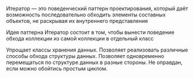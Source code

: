 Итератор — это поведенческий паттерн проектирования, который даёт возможность последовательно обходить элементы составных объектов, не раскрывая их внутреннего представления

Идея паттерна Итератор состоит в том, чтобы вынести поведение обхода коллекции из самой коллекции в отдельный класс

Упрощает классы хранения данных.
Позволяет реализовать различные способы обхода структуры данных.
Позволяет одновременно перемещаться по структуре данных в разные стороны.
Не оправдан, если можно обойтись простым циклом.